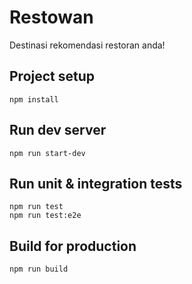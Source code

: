 # Restowan

Destinasi rekomendasi restoran anda!

## Project setup

```
npm install
```

## Run dev server

```
npm run start-dev
```

## Run unit & integration tests

```
npm run test
npm run test:e2e
```

## Build for production

```
npm run build
```
